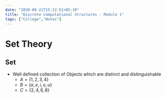 ```yaml
---
date: "2020-09-21T15:22:51+05:30"
title: "Discrete Computational Structures - Module 1"
tags: ["College","Notes"]
---
```

# Set Theory

## Set
- Well defined collection of Objects which are distinct and distinguishable
  - $A=\{1,2,3,4\}$
  - $B=\{a,e,i,o,u\}$
  - $C=\{2,4,6,8\}$